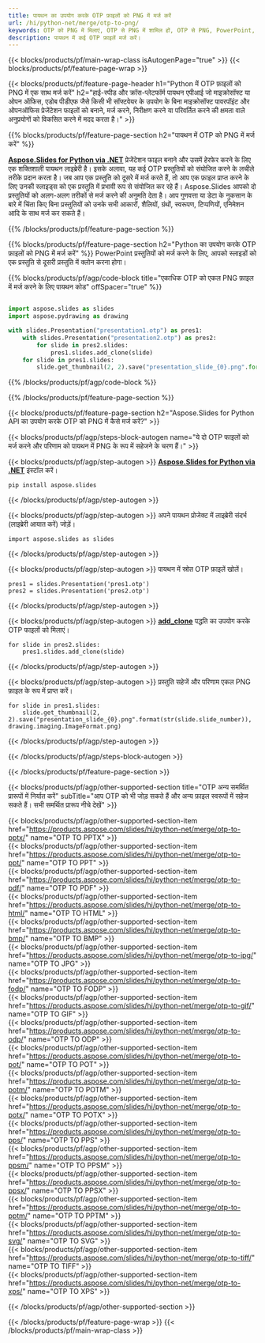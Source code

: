```yaml
---
title: पायथन का उपयोग करके OTP फ़ाइलों को PNG में मर्ज करें
url: /hi/python-net/merge/otp-to-png/
keywords: OTP को PNG में मिलाएं, OTP से PNG में शामिल हों, OTP से PNG, PowerPoint, प्रेजेंटेशन, PNG, Python, Aspose को मिलाएं
description: पायथन में कई OTP फ़ाइलें मर्ज करें।
---
```


{{< blocks/products/pf/main-wrap-class isAutogenPage="true" >}}
{{< blocks/products/pf/feature-page-wrap >}}

{{< blocks/products/pf/feature-page-header h1="Python में OTP फ़ाइलों को PNG में एक साथ मर्ज करें" h2="हाई-स्पीड और क्रॉस-प्लेटफॉर्म पायथन एपीआई जो माइक्रोसॉफ्ट या ओपन ऑफिस, एडोब पीडीएफ जैसे किसी भी सॉफ्टवेयर के उपयोग के बिना माइक्रोसॉफ्ट पावरपॉइंट और ओपनऑफिस प्रेजेंटेशन फाइलों को बनाने, मर्ज करने, निरीक्षण करने या परिवर्तित करने की क्षमता वाले अनुप्रयोगों को विकसित करने में मदद करता है।" >}}

{{% blocks/products/pf/feature-page-section h2="पायथन में OTP को PNG में मर्ज करें" %}}

[**Aspose.Slides for Python via .NET**](https://products.aspose.com/slides/hi/python-net/) प्रेजेंटेशन फाइल बनाने और उसमें हेरफेर करने के लिए एक शक्तिशाली पायथन लाइब्रेरी है। इसके अलावा, यह कई OTP प्रस्तुतियों को संयोजित करने के लचीले तरीके प्रदान करता है। जब आप एक प्रस्तुति को दूसरे में मर्ज करते हैं, तो आप एक फ़ाइल प्राप्त करने के लिए उनकी स्लाइड्स को एक प्रस्तुति में प्रभावी रूप से संयोजित कर रहे हैं। Aspose.Slides आपको दो प्रस्तुतियों को अलग-अलग तरीकों से मर्ज करने की अनुमति देता है। आप गुणवत्ता या डेटा के नुकसान के बारे में चिंता किए बिना प्रस्तुतियों को उनके सभी आकारों, शैलियों, ग्रंथों, स्वरूपण, टिप्पणियों, एनिमेशन आदि के साथ मर्ज कर सकते हैं।

{{% /blocks/products/pf/feature-page-section %}}

{{% blocks/products/pf/feature-page-section  h2="Python का उपयोग करके OTP फ़ाइलों को PNG में मर्ज करें" %}}
PowerPoint प्रस्तुतियों को मर्ज करने के लिए, आपको स्लाइडों को एक प्रस्तुति से दूसरी प्रस्तुति में क्लोन करना होगा।

{{% blocks/products/pf/agp/code-block title="एकाधिक OTP को एकल PNG फ़ाइल में मर्ज करने के लिए पायथन कोड" offSpacer="true" %}}

```python

import aspose.slides as slides
import aspose.pydrawing as drawing

with slides.Presentation("presentation1.otp") as pres1:
    with slides.Presentation("presentation2.otp") as pres2:
        for slide in pres2.slides:
            pres1.slides.add_clone(slide)
    for slide in pres1.slides:
        slide.get_thumbnail(2, 2).save("presentation_slide_{0}.png".format(str(slide.slide_number)), drawing.imaging.ImageFormat.png)
```


{{% /blocks/products/pf/agp/code-block %}}

{{% /blocks/products/pf/feature-page-section %}}

{{< blocks/products/pf/feature-page-section  h2="Aspose.Slides for Python API का उपयोग करके OTP को PNG में कैसे मर्ज करें?" >}}

{{< blocks/products/pf/agp/steps-block-autogen name="ये दो OTP फाइलों को मर्ज करने और परिणाम को पायथन में PNG के रूप में सहेजने के चरण हैं।" >}}

{{< blocks/products/pf/agp/step-autogen >}}
[**Aspose.Slides for Python via .NET**](https://products.aspose.com/slides/hi/python-net/) इंस्टॉल करें।
```
pip install aspose.slides
```
{{< /blocks/products/pf/agp/step-autogen >}}

{{< blocks/products/pf/agp/step-autogen >}}
अपने पायथन प्रोजेक्ट में लाइब्रेरी संदर्भ (लाइब्रेरी आयात करें) जोड़ें।
```
import aspose.slides as slides
```
{{< /blocks/products/pf/agp/step-autogen >}}

{{< blocks/products/pf/agp/step-autogen >}}
पायथन में स्रोत OTP फ़ाइलें खोलें।
```
pres1 = slides.Presentation('pres1.otp')
pres2 = slides.Presentation('pres2.otp')
```
{{< /blocks/products/pf/agp/step-autogen >}}

{{< blocks/products/pf/agp/step-autogen >}}
[**add_clone**](https://reference.aspose.com/slides/python-net/aspose.slides/islidecollection/#methods) पद्धति का उपयोग करके OTP फाइलों को मिलाएं।
```
for slide in pres2.slides:
    pres1.slides.add_clone(slide)
```
{{< /blocks/products/pf/agp/step-autogen >}}

{{< blocks/products/pf/agp/step-autogen >}}
प्रस्तुति सहेजें और परिणाम एकल PNG फ़ाइल के रूप में प्राप्त करें।
```
for slide in pres1.slides:
    slide.get_thumbnail(2, 2).save("presentation_slide_{0}.png".format(str(slide.slide_number)), drawing.imaging.ImageFormat.png)
```

{{< /blocks/products/pf/agp/step-autogen >}}

{{< /blocks/products/pf/agp/steps-block-autogen >}}

{{< /blocks/products/pf/feature-page-section >}}

{{< blocks/products/pf/agp/other-supported-section title="OTP अन्य समर्थित प्रारूपों में निर्यात करें" subTitle="आप OTP को भी जोड़ सकते हैं और अन्य फ़ाइल स्वरूपों में सहेज सकते हैं। सभी समर्थित प्रारूप नीचे देखें" >}}

{{< blocks/products/pf/agp/other-supported-section-item href="https://products.aspose.com/slides/hi/python-net/merge/otp-to-pptx/" name="OTP TO PPTX" >}}  
{{< blocks/products/pf/agp/other-supported-section-item href="https://products.aspose.com/slides/hi/python-net/merge/otp-to-ppt/" name="OTP TO PPT" >}}  
{{< blocks/products/pf/agp/other-supported-section-item href="https://products.aspose.com/slides/hi/python-net/merge/otp-to-pdf/" name="OTP TO PDF" >}}  
{{< blocks/products/pf/agp/other-supported-section-item href="https://products.aspose.com/slides/hi/python-net/merge/otp-to-html/" name="OTP TO HTML" >}}  
{{< blocks/products/pf/agp/other-supported-section-item href="https://products.aspose.com/slides/hi/python-net/merge/otp-to-bmp/" name="OTP TO BMP" >}}  
{{< blocks/products/pf/agp/other-supported-section-item href="https://products.aspose.com/slides/hi/python-net/merge/otp-to-jpg/" name="OTP TO JPG" >}}  
{{< blocks/products/pf/agp/other-supported-section-item href="https://products.aspose.com/slides/hi/python-net/merge/otp-to-fodp/" name="OTP TO FODP" >}}  
{{< blocks/products/pf/agp/other-supported-section-item href="https://products.aspose.com/slides/hi/python-net/merge/otp-to-gif/" name="OTP TO GIF" >}}  
{{< blocks/products/pf/agp/other-supported-section-item href="https://products.aspose.com/slides/hi/python-net/merge/otp-to-odp/" name="OTP TO ODP" >}}  
{{< blocks/products/pf/agp/other-supported-section-item href="https://products.aspose.com/slides/hi/python-net/merge/otp-to-pot/" name="OTP TO POT" >}}  
{{< blocks/products/pf/agp/other-supported-section-item href="https://products.aspose.com/slides/hi/python-net/merge/otp-to-potm/" name="OTP TO POTM" >}}  
{{< blocks/products/pf/agp/other-supported-section-item href="https://products.aspose.com/slides/hi/python-net/merge/otp-to-potx/" name="OTP TO POTX" >}}  
{{< blocks/products/pf/agp/other-supported-section-item href="https://products.aspose.com/slides/hi/python-net/merge/otp-to-pps/" name="OTP TO PPS" >}}  
{{< blocks/products/pf/agp/other-supported-section-item href="https://products.aspose.com/slides/hi/python-net/merge/otp-to-ppsm/" name="OTP TO PPSM" >}}  
{{< blocks/products/pf/agp/other-supported-section-item href="https://products.aspose.com/slides/hi/python-net/merge/otp-to-ppsx/" name="OTP TO PPSX" >}}  
{{< blocks/products/pf/agp/other-supported-section-item href="https://products.aspose.com/slides/hi/python-net/merge/otp-to-pptm/" name="OTP TO PPTM" >}}  
{{< blocks/products/pf/agp/other-supported-section-item href="https://products.aspose.com/slides/hi/python-net/merge/otp-to-svg/" name="OTP TO SVG" >}}  
{{< blocks/products/pf/agp/other-supported-section-item href="https://products.aspose.com/slides/hi/python-net/merge/otp-to-tiff/" name="OTP TO TIFF" >}}  
{{< blocks/products/pf/agp/other-supported-section-item href="https://products.aspose.com/slides/hi/python-net/merge/otp-to-xps/" name="OTP TO XPS" >}}  


{{< /blocks/products/pf/agp/other-supported-section >}}

{{< /blocks/products/pf/feature-page-wrap >}}
{{< /blocks/products/pf/main-wrap-class >}}